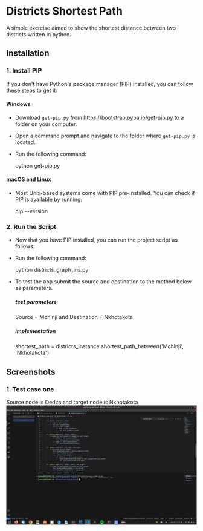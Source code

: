 # Districts Shortest Path

A simple exercise aimed to show the shortest distance between two districts written in python.

## Installation

### 1. Install PIP

If you don't have Python's package manager (PIP) installed, you can follow these steps to get it:

#### Windows

- Download `get-pip.py` from https://bootstrap.pypa.io/get-pip.py to a folder on your computer.
- Open a command prompt and navigate to the folder where `get-pip.py` is located.
- Run the following command:

  python get-pip.py


#### macOS and Linux
- Most Unix-based systems come with PIP pre-installed. You can check if PIP is available by running:

  pip --version

### 2. Run the Script
- Now that you have PIP installed, you can run the project script as follows:
- Run the following command:

  python districts_graph_ins.py

- To test the app submit the source and destination to the method below as parameters. 

    ##### test parameters
    Source = Mchinji and Destination = Nkhotakota

    ##### implementation
    shortest_path = districts_instance.shortest_path_between('Mchinji', 'Nkhotakota')



## Screenshots

### 1. Test case one

Source node is Dedza and target node is Nkhotakota 
![Alt text](https://github.com/anthony-kakatera/djikstar/blob/master/screenshots/DJIKSTAR%20SCREENSHOT%201.png "Optional title")